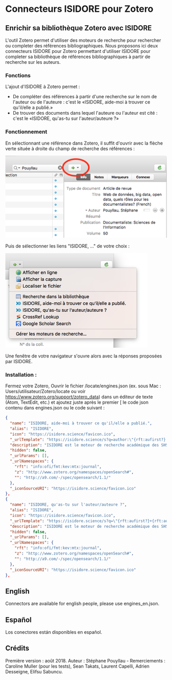 # Connecteurs ISIDORE pour Zotero

## Enrichir sa bibliothèque Zotero avec ISIDORE

L'outil Zotero permet d'utiliser des moteurs de recherche pour rechercher ou completer des références bibliographiques. Nous proposons ici deux connecteurs ISIDORE pour Zotero permettant d'utiliser ISIDORE pour completer sa bibliothèque de références bibliographiques à partir de recherche sur les auteurs.

### Fonctions

L'ajout d'ISIDORE à Zotero permet :

- De compléter des références à partir d'une recherche sur le nom de l'auteur ou de l'auteure : c'est le «ISIDORE, aide-moi à trouver ce qu'il/elle a publié.»
- De trouver des documents dans lequel l'auteure ou l'auteur est cité : c'est le «ISIDORE, qu'as-tu sur l'auteur/auteure ?»

### Fonctionnement

En sélectionnant une référence dans Zotero, il suffit d'ouvrir avec la flèche verte située à droite du champ de recherche des références :

![Zotero](Ex001.png "Zotero")

Puis de sélectionner les liens "ISIDORE, ..." de votre choix :

![Zotero](Ex002.png "Zotero")

Une fenêtre de votre navigateur s'ouvre alors avec la réponses proposées par ISIDORE.

### Installation :

Fermez votre Zotero, Ouvrir le fichier <Zotero>/locate/engines.json (ex. sous Mac : Users/utilisateur/Zotero/locate ou voir https://www.zotero.org/support/zotero_data) dans un éditeur de texte (Atom, TextEdit, etc.) et ajoutez juste après le premier [ le code json contenu dans engines.json ou le code suivant :

```json
{
  "name": "ISIDORE, aide-moi à trouver ce qu'il/elle a publié.",
  "alias": "ISIDORE",
  "icon": "https://isidore.science/favicon.ico",
  "_urlTemplate": "https://isidore.science/s?q=author:\"{rft:aufirst?} {rft:aulast?}\"",
  "description": "ISIDORE est le moteur de recherche académique des SHS.",
  "hidden": false,
  "_urlParams": [],
  "_urlNamespaces": {
    "rft": "info:ofi/fmt:kev:mtx:journal",
    "z": "http://www.zotero.org/namespaces/openSearch#",
    "": "http://a9.com/-/spec/opensearch/1.1/"
  },
  "_iconSourceURI": "https://isidore.science/favicon.ico"
},
{
  "name": "ISIDORE, qu'as-tu sur l'auteur/auteure ?",
  "alias": "ISIDORE",
  "icon": "https://isidore.science/favicon.ico",
  "_urlTemplate": "https://isidore.science/s?q=\"{rft:aufirst?}+{rft:aulast?}\"",
  "description": "ISIDORE est le moteur de recherche académique des SHS.",
  "hidden": false,
  "_urlParams": [],
  "_urlNamespaces": {
    "rft": "info:ofi/fmt:kev:mtx:journal",
    "z": "http://www.zotero.org/namespaces/openSearch#",
    "": "http://a9.com/-/spec/opensearch/1.1/"
  },
  "_iconSourceURI": "https://isidore.science/favicon.ico"
},
```

## English

Connectors are available for english people, please use engines_en.json.

## Español

Los conectores están disponibles en español.

## Crédits

Première version : août 2018.
Auteur : Stéphane Pouyllau -
Remerciements : Caroline Muller (pour les tests), Sean Takats, Laurent Capelli, Adrien Desseigne, Elifsu Sabuncu.
